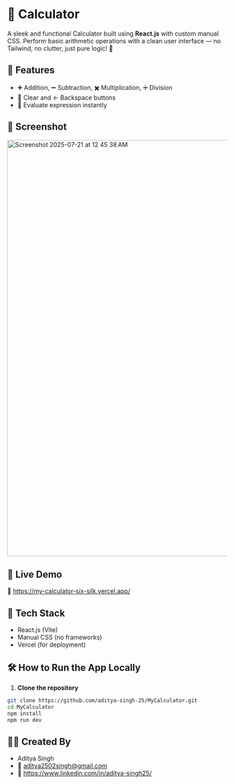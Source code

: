 # 🧮  Calculator

A sleek and functional Calculator built using **React.js** with custom manual CSS. Perform basic arithmetic operations with a clean user interface — no Tailwind, no clutter, just pure logic! 🔢

## 🌟 Features

- ➕ Addition, ➖ Subtraction, ✖️ Multiplication, ➗ Division  
- 🧼 Clear and ← Backspace buttons  
- 🟰 Evaluate expression instantly  


## 📸 Screenshot
<img width="1470" height="956" alt="Screenshot 2025-07-21 at 12 45 38 AM" src="https://github.com/user-attachments/assets/f6010332-0fa9-476d-a6fc-e48a7508fad7" />


## 🚀 Live Demo

🔗 https://my-calculator-six-silk.vercel.app/

## 🧰 Tech Stack

- React.js (Vite)  
- Manual CSS (no frameworks)  
- Vercel (for deployment)

## 🛠️ How to Run the App Locally

1. **Clone the repository**
```bash
git clone https://github.com/aditya-singh-25/MyCalculator.git
cd MyCalculator
npm install
npm run dev
```

## 👨‍💻 Created By
- Aditya Singh
- 📧 aditya2502singh@gmail.com
- 🔗 https://www.linkedin.com/in/aditya-singh25/
